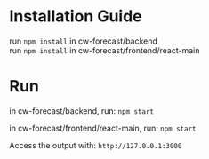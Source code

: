 # Installation Guide

run `npm install` in cw-forecast/backend <br>
run `npm install` in cw-forecast/frontend/react-main <br>


# Run

in cw-forecast/backend, run: 
`npm start`


in cw-forecast/frontend/react-main, run: 
`npm start`


Access the output with: `http://127.0.0.1:3000`
